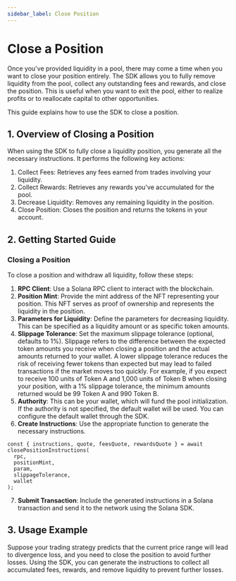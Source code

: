 ```yaml
---
sidebar_label: Close Position
---
```


# Close a Position

Once you've provided liquidity in a pool, there may come a time when you want to close your position entirely. The SDK allows you to fully remove liquidity from the pool, collect any outstanding fees and rewards, and close the position. This is useful when you want to exit the pool, either to realize profits or to reallocate capital to other opportunities.

This guide explains how to use the SDK to close a position.

## 1. Overview of Closing a Position

When using the SDK to fully close a liquidity position, you generate all the necessary instructions. It performs the following key actions:

1. Collect Fees: Retrieves any fees earned from trades involving your liquidity.
2. Collect Rewards: Retrieves any rewards you've accumulated for the pool.
3. Decrease Liquidity: Removes any remaining liquidity in the position.
4. Close Position: Closes the position and returns the tokens in your account.


## 2. Getting Started Guide

### Closing a Position

To close a position and withdraw all liquidity, follow these steps:
1. **RPC Client**: Use a Solana RPC client to interact with the blockchain.
2. **Position Mint**: Provide the mint address of the NFT representing your position. This NFT serves as proof of ownership and represents the liquidity in the position.
3. **Parameters for Liquidity**: Define the parameters for decreasing liquidity. This can be specified as a liquidity amount or as specific token amounts.
4. **Slippage Tolerance**: Set the maximum slippage tolerance (optional, defaults to 1%). Slippage refers to the difference between the expected token amounts you receive when closing a position and the actual amounts returned to your wallet. A lower slippage tolerance reduces the risk of receiving fewer tokens than expected but may lead to failed transactions if the market moves too quickly. For example, if you expect to receive 100 units of Token A and 1,000 units of Token B when closing your position, with a 1% slippage tolerance, the minimum amounts returned would be 99 Token A and 990 Token B.
5. **Authority**: This can be your wallet, which will fund the pool initialization. If the authority is not specified, the default wallet will be used. You can configure the default wallet through the SDK.
6. **Create Instructions**: Use the appropriate function to generate the necessary instructions.
  ```tsx
  const { instructions, quote, feesQuote, rewardsQuote } = await closePositionInstructions(
    rpc,
    positionMint,
    param,
    slippageTolerance, 
    wallet 
  );
  ```
7. **Submit Transaction**: Include the generated instructions in a Solana transaction and send it to the network using the Solana SDK.

## 3. Usage Example

Suppose your trading strategy predicts that the current price range will lead to divergence loss, and you need to close the position to avoid further losses. Using the SDK, you can generate the instructions to collect all accumulated fees, rewards, and remove liquidity to prevent further losses.
